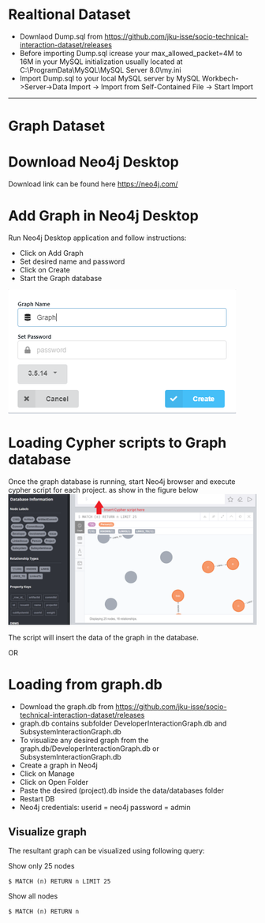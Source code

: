 # Realtional Dataset
- Downlaod Dump.sql from https://github.com/jku-isse/socio-technical-interaction-dataset/releases
- Before importing Dump.sql icrease your max_allowed_packet=4M to 16M in your MySQL initialization usually located at C:\ProgramData\MySQL\MySQL Server 8.0\my.ini 
- Import Dump.sql to your local MySQL server by MySQL Workbech->Server->Data Import -> Import from Self-Contained File -> Start Import
 
---------------------------------------------------------------------------------------------------------------------------------------
# Graph Dataset

# Download Neo4j Desktop

Download link can be found here https://neo4j.com/

# Add Graph in Neo4j Desktop

Run Neo4j Desktop application and follow instructions:

- Click on Add Graph
- Set desired name and password
- Click on Create
- Start the Graph database

![GitHub Logo](/AddGraph.PNG)


# Loading Cypher scripts to Graph database

Once the graph database is running, start Neo4j browser and execute cypher script for each project.
as show in the figure below
![GitHub Logo](/browser.png)

The script will insert the data of the graph in the database.

OR

# Loading from graph.db

- Download the graph.db from https://github.com/jku-isse/socio-technical-interaction-dataset/releases
- graph.db contains subfolder DeveloperInteractionGraph.db and SubsystemInteractionGraph.db 
- To visualize any desired graph from the graph.db/DeveloperInteractionGraph.db or SubsystemInteractionGraph.db 
- Create a graph in Neo4j
- Click on Manage
- Click on Open Folder
- Paste the desired (project).db inside the data/databases folder
- Restart DB
- Neo4j credentials:
userid = neo4j
password = admin

## Visualize graph

The resultant graph can be visualized using following query:


Show only 25 nodes
```
$ MATCH (n) RETURN n LIMIT 25
```

Show all nodes
```
$ MATCH (n) RETURN n
```
